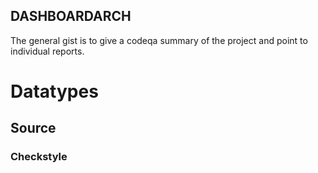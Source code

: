 DASHBOARDARCH
---

The general gist is to give a codeqa summary of the project and point to
individual reports.

# Datatypes

## Source

### Checkstyle



